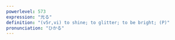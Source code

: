 ```yaml
---
powerlevel: 573
expression: "光る"
definition: "(v5r,vi) to shine; to glitter; to be bright; (P)"
pronunciation: "ひかる"
---
```

